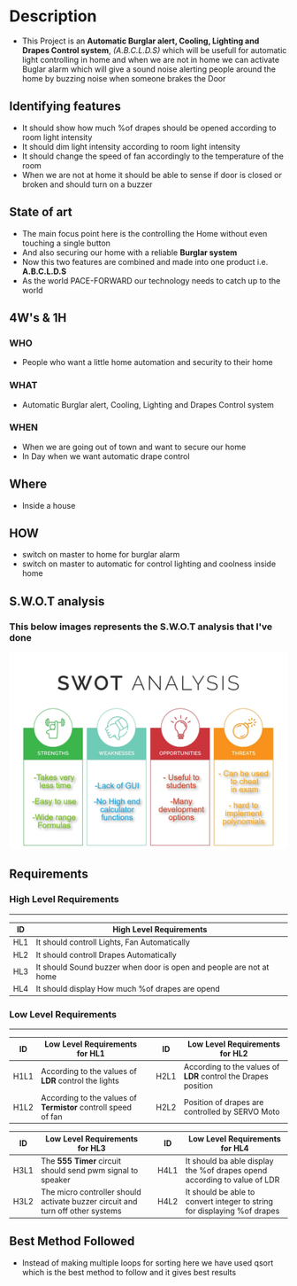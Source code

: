 # Description
 * This Project is an __Automatic Burglar alert, Cooling, Lighting and Drapes Control system__, _(A.B.C.L.D.S)_ which will be usefull for automatic light controlling in home and when we are not in home we can activate Buglar alarm which will give a sound noise alerting people around the home by buzzing noise when someone brakes the Door

## Identifying features
 * It should show how much %of drapes should be opened according to room light intensity
 * It should dim light intensity according to room light intensity
 * It should change the speed of fan accordingly to the temperature of the room
 * When we are not at home it should be able to sense if door is closed or broken and should turn on a buzzer

## State of art
 * The main focus point here is the controlling the Home without even touching a single button
 * And also securing our home with a reliable __Burglar system__
 * Now this two features are combined and made into one product i.e. __A.B.C.L.D.S__
 * As the world PACE-FORWARD our technology needs to catch up to the world  

## 4W's & 1H
### WHO
* People who want a little home automation and security to their home
### WHAT
* Automatic Burglar alert, Cooling, Lighting and Drapes Control system 
### WHEN
* When we are going out of town and want to secure our home
* In Day when we want automatic drape control
## Where
* Inside a house
## HOW
* switch on master to home for burglar alarm
* switch on master to automatic for control lighting and coolness inside home
 


## S.W.O.T analysis 
### This below images represents the S.W.O.T analysis that I've done
![SWOT](https://github.com/praveenraj2001/M1_ProjectGoal_Util/blob/main/1_Requirements/SWOT-Analysis-Template.jpg)

## Requirements

<!-- Tables -->
### High Level Requirements
---
| ID | High Level Requirements |
| -------- | -------------- |
| HL1 | It should controll Lights, Fan Automatically |
| HL2 | It should controll Drapes Automatically |
| HL3 | It should Sound buzzer when door is open and people are not at home |
| HL4 | It should display How much %of drapes are opend |

### Low Level Requirements
---
| ID | Low Level Requirements for HL1|       |ID | Low Level Requirements for HL2|
| -------- | -------------- | ---- |-------- | -------------- |
| H1L1 | According to the values of __LDR__ control the lights|       |H2L1 |  According to the values of __LDR__ control the Drapes position |
| H1L2 | According to the values of __Termistor__ controll speed of fan|       |H2L2 | Position of drapes are controlled by SERVO Moto |



| ID | Low Level Requirements for HL3|  |ID | Low Level Requirements for HL4|
| -------- | -------------- | ---- | -------- | -------------- |
| H3L1 | The __555 Timer__ circuit should send pwm signal to speaker  |  | H4L1 | It should ba able display the %of drapes opend according to value of LDR |
| H3L2 | The micro controller should activate buzzer circuit and turn off other systems |  | H4L2 |It should be able to convert integer to string for displaying %of drapes |

## Best Method Followed
 * Instead of making multiple loops for sorting here we have used qsort which is the best method to follow and it gives best results


